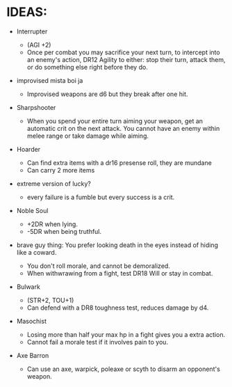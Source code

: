 # IDEAS:


- Interrupter
    - (AGI +2)
    - Once per combat you may sacrifice your next turn, to intercept into an enemy's action, DR12 Agility to either: stop their turn, attack them, or do something else right before they do.

- improvised mista boi ja
    - Improvised weapons are d6 but they break after one hit.

- Sharpshooter
    - When you spend your entire turn aiming your weapon, get an automatic crit on the next attack. You cannot have an enemy within melee range or take damage while aiming.

- Hoarder
    - Can find extra items with a dr16 presense roll, they are mundane
    - Can carry 2 more items

- extreme version of lucky?
    - every failure is a fumble but every success is a crit.

- Noble Soul
    - +2DR when lying.
    - -5DR when being truthful.

- brave guy thing: You prefer looking death in the eyes instead of hiding like a coward.
    - You don't roll morale, and cannot be demoralized.
    - When withwrawing from a fight, test DR18 Will or stay in combat.

- Bulwark
    - (STR+2, TOU+1)
    - Can defend with a DR8 toughness test, reduces damage by d4.

- Masochist
    - Losing more than half your max hp in a fight gives you a extra action.
    - Cannot fail a morale test if it involves pain to you.

- Axe Barron
    - Can use an axe, warpick, poleaxe or scyth to disarm an opponent's weapon. 
